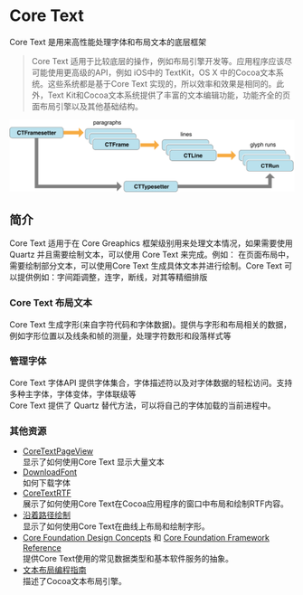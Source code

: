 # Core Text  

Core Text 是用来高性能处理字体和布局文本的底层框架   

> Core Text 适用于比较底层的操作，例如布局引擎开发等。应用程序应该尽可能使用更高级的API，例如 iOS中的 TextKit，OS X 中的Cocoa文本系统。这些系统都是基于Core Text 实现的，所以效率和效果是相同的。此外，Text Kit和Cocoa文本系统提供了丰富的文本编辑功能，功能齐全的页面布局引擎以及其他基础结构。


![](../../assets/translation/core_text_arch_2x.png)


## 简介  
Core Text 适用于在 Core Greaphics 框架级别用来处理文本情况，如果需要使用 Quartz 并且需要绘制文本，可以使用 Core Text 来完成。例如： 在页面布局中，需要绘制部分文本，可以使用Core Text 生成具体文本并进行绘制。Core Text 可以提供例如：字间距调整，连字，断线，对其等精细排版     

### Core Text 布局文本  
Core Text 生成字形(来自字符代码和字体数据)。提供与字形和布局相关的数据，例如字形位置以及线条和帧的测量，处理字符数形和段落样式等  


### 管理字体 
Core Text 字体API 提供字体集合，字体描述符以及对字体数据的轻松访问。支持多种主字体，字体变体，字体联级等  
Core Text 提供了 Quartz 替代方法，可以将自己的字体加载的当前进程中。



### 其他资源  
* [CoreTextPageView](https://developer.apple.com/library/archive/samplecode/CoreTextPageViewer/Introduction/Intro.html#//apple_ref/doc/uid/DTS40010699)    
显示了如何使用Core Text 显示大量文本   
* [DownloadFont](https://developer.apple.com/library/archive/samplecode/DownloadFont/Introduction/Intro.html#//apple_ref/doc/uid/DTS40013404)   
如何下载字体 
* [CoreTextRTF](https://developer.apple.com/library/archive/samplecode/CoreTextRTF/Introduction/Intro.html#//apple_ref/doc/uid/DTS40007772)   
展示了如何使用Core Text在Cocoa应用程序的窗口中布局和绘制RTF内容。  
* [沿着路径绘制](https://developer.apple.com/library/archive/samplecode/CoreTextArcCocoa/Introduction/Intro.html#//apple_ref/doc/uid/DTS40007771)   
显示了如何使用Core Text在曲线上布局和绘制字形。  
* [Core Foundation Design Concepts](https://developer.apple.com/library/archive/documentation/CoreFoundation/Conceptual/CFDesignConcepts/CFDesignConcepts.html#//apple_ref/doc/uid/10000122i) 和 [ Core Foundation Framework Reference](https://developer.apple.com/documentation/corefoundation)   
提供Core Text使用的常见数据类型和基本软件服务的抽象。
* [文本布局编程指南](https://developer.apple.com/library/archive/documentation/Cocoa/Conceptual/TextLayout/TextLayout.html#//apple_ref/doc/uid/10000158i)   
描述了Cocoa文本布局引擎。